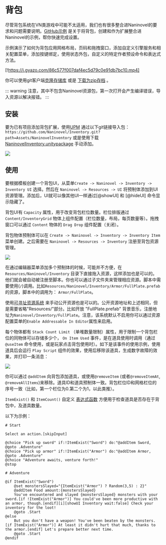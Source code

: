 ﻿# 背包

尽管背包系统在VN类游戏中可能不太适用，我们也有很多整合进Naninovel的要求和问题需要说明。[GitHub示例](https://github.com/Naninovel/Inventory) 是关于将背包，创建和作为扩展整合进Naninovel的示例，帮你快速完成设置。

示例演示了如何为背包应用网格布局，页码和拖拽窗口，添加自定义引擎服务和相关配置菜单，添加按键绑定，使用状态外包，自定义的特定作者预设命令和表达式方法。

[!https://i.gyazo.com/86c577f007daf4ec5d79c0e91db7bc10.mp4]

你可以使用git客户端[克隆存储库](https://help.github.com/en/github/creating-cloning-and-archiving-repositories/cloning-a-repository) 或是 [下载为zip存档](https://github.com/Naninovel/Demo/archive/master.zip) 。

::: warning
注意，其中不包含Naninovel资源包，第一次打开会产生编译错误，导入资源以解决报错。
:::

## 安装

要为已有项目添加背包扩展，使用[UPM](https://docs.unity3d.com/Manual/upm-ui.html) 通过以下git链接导入包：
`https://github.com/Naninovel/Inventory.git?path=Assets/NaninovelInventory`  或是使用下载[NaninovelInventory.unitypackage](https://github.com/Naninovel/Inventory/raw/master/NaninovelInventory.unitypackage) 手动添加。

![](https://i.gyazo.com/b54e9daa9a483d9bf7f74f0e94b2d38a.gif)

## 使用

要根据模板创建一个背包UI，从菜单`Create -> Naninovel -> Inventory -> Inventory UI` 选择。然后在 `Naninovel -> Resources -> UI` 将预制体添加到UI资源管理。添加后，UI就可以像其他UI一样通过[@showUI] 和 [@hideUI] 命令显示隐藏了。

背包UI有 `Capacity` 属性，用于改变背包栏位数量。栏位排版通过 `Content/InventoryGrid` 物体上组件配置（栏位数量，布局，每页数量等）。拖拽窗口可以通过 `Content` 物体的 `Drag Drop` 组件配置（关闭）。

背包物体预制体可以在 `Create -> Naninovel -> Inventory -> Inventory Item` 菜单创建。之后需要在 `Naninovel -> Resources -> Inventory` 注册至背包资源管理。

![](https://i.gyazo.com/6062f8a433a47306f582a849c7bbf57e.png)

在通过编辑器菜单添加多个预制体的时候，可能并不方便，在
`Resources/Naninovel/Inventory` 目录下直接拖入资源，这样添加也是可以的。他们就会被自动被注册至脚本。你也可以通过子文件夹来管理相应资源。脚本中需要使用(`/`)调用。比如`Resources/Naninovel/Inventory/Armor/FullPlate.prefab` 的资源，脚本中的调用为： `Armor/FullPlate`。

使用[可寻址资源系统](/zh/guide/resource-providers.md#寻址资源系统) 来手动公开资源也是可以的。公开资源地址和上述相同，但是需要省略"Resources/"部分。比如开放 "FullPlate.prefab" 背景音乐，注册地址为`Naninovel/Inventory/FullPlate`。注意，该系统默认不启用你可以通过资源配置菜单的`Enable Addressable In Editor`属性来启用。

每个物体都有 `Stack Count Limit` （单堆数量限制）属性，用于限制一个背包栏位的同物体可以存储多少个， `On Item Used` 事件，是在道具使用时调用（通过 `@useItem` 命令使用，或是玩家点击背包使用时）。如下是该事件的使用示例，使用道具后会运行 `Play Script` 组件的效果，使用后移除该道具，生成数字故障的效果，并打印一条消息：

![](https://i.gyazo.com/010a9ba35db607ba46d78eda3513f678.png)

你可以通过 `@addItem` 向背包添加道具，或使用`@removeItem` (或者`@removeItemAt`, `@removeAllItems`)来移除。道具ID和道具预制体一致。背包栏位ID和网格栏位的序号一致（比如，第一个栏位为0.第二个为1，以此类推）。

`ItemExist()` 和 `ItemCount()` 自定义 [表达式函数](/zh/guide/script-expressions.md#表达式函数) 方便用于检查道具是否存在于背包中，及道具数量。

以下为示例：

```nani
# Start

Select an action.[skipInput]

@choice "Pick up sword" if:!ItemExist("Sword") do:"@addItem Sword, @goto .Adventure"
@choice "Pick up armor" if:!ItemExist("Armor") do:"@addItem Armor, @goto .Adventure"
@choice "Adventure awaits, venture forth!"
@stop

# Adventure

@if ItemExist("Sword")
	@set monstersSlayed="{ItemExist("Armor") ? Random(3,5) : 2}"
	@addItem Food amount:{monstersSlayed}
	You've encountered and slayed {monstersSlayed} monsters with your sword.[if !ItemExist("Armor")] You could've been more productive with an armor, though.[endif][i][showUI Inventory wait:false] Check your inventory for the loot!
	@goto .Start
@else
	But you don't have a weapon! You've been beaten by the monsters.[if ItemExist("Armor")] At least it didn't hurt that much, thanks to the armor.[endif] Let's prepare better next time.
	@goto .Start
@endif
```
